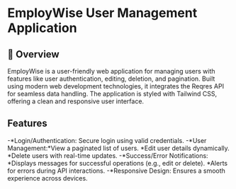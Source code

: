 # EmployWise User Management Application

## 🚀 Overview
EmployWise is a user-friendly web application for managing users with features like user authentication, editing, deletion, and pagination. Built using modern web development technologies, it integrates the Reqres API for seamless data handling. The application is styled with Tailwind CSS, offering a clean and responsive user interface.

## Features
-*Login/Authentication: Secure login using valid credentials.
-*User Management:*View a paginated list of users.
*Edit user details dynamically.
*Delete users with real-time updates.
-*Success/Error Notifications:
*Displays messages for successful operations (e.g., edit or delete).
*Alerts for errors during API interactions.
-*Responsive Design: Ensures a smooth experience across devices.

